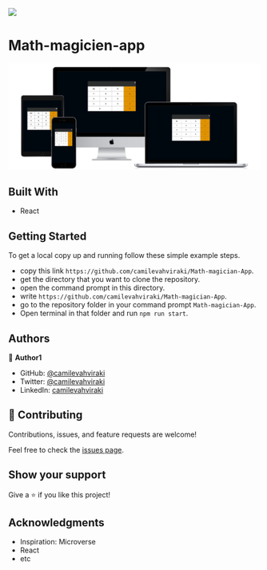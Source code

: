 ![](https://img.shields.io/badge/Microverse-blueviolet)

# Math-magicien-app

![](./public/Calculator.png)


## Built With

- React


## Getting Started

To get a local copy up and running follow these simple example steps.

- copy this link `https://github.com/camilevahviraki/Math-magician-App`.
- get the directory that you want to clone the repository.
- open the command prompt in this directory.
- write `https://github.com/camilevahviraki/Math-magician-App`.
- go to the repository folder in your command prompt `Math-magician-App`.
- Open terminal in that folder and run `npm run start`.


## Authors

👤 **Author1**

- GitHub: [@camilevahviraki](https://github.com/camilevahviraki)
- Twitter: [@camilevahviraki](https://twitter.com/CamileVahviraki)
- LinkedIn: [camilevahviraki](https://www.linkedin.com/in/camile-vahviraki-8180a6232/)



## 🤝 Contributing

Contributions, issues, and feature requests are welcome!

Feel free to check the [issues page](../../issues/).

## Show your support

Give a ⭐️ if you like this project!

## Acknowledgments

- Inspiration: Microverse
- React
- etc
